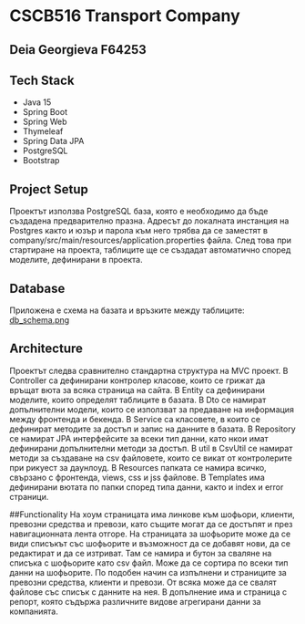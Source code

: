 # CSCB516 Transport Company

## Deia Georgieva F64253

## Tech Stack

- Java 15
- Spring Boot
- Spring Web
- Thymeleaf
- Spring Data JPA
- PostgreSQL
- Bootstrap

## Project Setup
Проектът използва PostgreSQL база, която е необходимо да бъде създадена предварително празна.
Адресът до локалната инстанция на Postgres както и юзър и парола към него трябва да се заместят в
company/src/main/resources/application.properties файла.
След това при стартиране на проекта, таблиците ще се създадат автоматично според моделите, дефинирани в проекта.

## Database
Приложена е схема на базата и връзките между таблиците:
[db_schema.png](db_schema.png)

## Architecture
Проектът следва сравнително стандартна структура на MVC проект.
В Controller са дефинирани контролер класове, които се грижат да връщат вюта за всяка страница на сайта.
В Entity са дефинирани моделите, които определят таблиците в базата.
В Dto се намират допълнителни модели, които се използват за предаване на информация между фронтенда и бекенда.
В Service са класовете, в които се дефинират методите за достъп и запис на данните в базата.
В Repository се намират JPA интерфейсите за всеки тип данни, като нкои имат дефинирани допълнителни методи за достъп.
В util в CsvUtil се намират методи за създаване на csv файловете, които се викат от контролерите при рикуест за даунлоуд.
В Resources папката се намира всичко, свързано с фронтенда, views, css и jss файлове.
В Templates има дефинирани вютата по папки според типа данни, както и index и error страници.

##Functionality
На хоум страницата има линкове към шофьори, клиенти, превозни средства и превози, като същите могат да се достъпят и през навигационната лента отгоре.
На страницата за шофьорите може да се види списъкът със шофьорите и възможност да се добавят нови, да се редактират и да се изтриват.
Там се намира и бутон за сваляне на списъка с шофьорите като csv файл.
Може да се сортира по всеки тип данни на шофьорите.
По подобен начин са изпълнени и страниците за превозни средства, клиенти и превози. От всяка може да се свалят файлове със списък с данните на нея.
В допълнение има и страница с репорт, която съдържа различните видове агрегирани данни за компанията.
